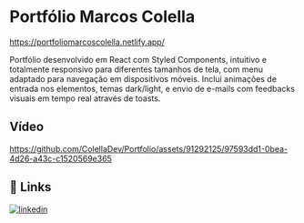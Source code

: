 # Portfólio Marcos Colella
https://portfoliomarcoscolella.netlify.app/

Portfólio desenvolvido em React com Styled Components, intuitivo e totalmente responsivo para diferentes tamanhos de tela, com menu adaptado para navegação em dispositivos móveis. Inclui animações de entrada nos elementos, temas dark/light, e envio de e-mails com feedbacks visuais em tempo real através de toasts.

## Vídeo
https://github.com/ColellaDev/Portfolio/assets/91292125/97593dd1-0bea-4d26-a43c-c1520569e365

## 🔗 Links
[![linkedin](https://img.shields.io/badge/linkedin-0A66C2?style=for-the-badge&logo=linkedin&logoColor=white)](https://www.linkedin.com/in/marcos-colella-esteves-952a3866/)

